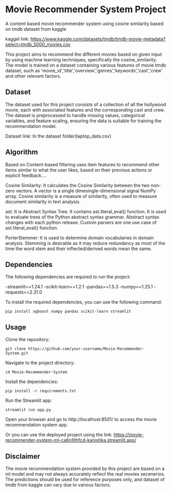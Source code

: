 # Movie Recommender System Project
A content based movie recommender system using cosine similarity based on tmdb dataset from kaggle

kaggel link: https://www.kaggle.com/datasets/tmdb/tmdb-movie-metadata?select=tmdb_5000_movies.csv

This project aims to recommend the different movies based on given input by using machine learning techniques, specifically the cosine_similarity. The model is trained on a dataset containing various features of movie tmdb dataset, such as 'movie_id','title','overview','genres','keywords','cast','crew' and other relevant factors.

## Dataset

The dataset used for this project consists of a collection of all the hollywood movie, each with associated features and the corresponding cast and crew. The dataset is preprocessed to handle missing values, categorical variables, and feature scaling, ensuring the data is suitable for training the recommendation model.  

Dataset link: In the dataset folder(laptop_data.csv)
## Algorithm

Based on Content-based filtering uses item features to recommend other items similar to what the user likes, based on their previous actions or explicit feedback....

Cosine Similarity: It calculates the Cosine Similarity between the two non-zero vectors. A vector is a single dimesingle-dimensional signal NumPy array. Cosine similarity is a measure of similarity, often used to measure document similarity in text analysis.

ast: It is Abstract Syntax Tree. It contains ast.literal_eval() function. It is used to evaluate trees of the Python abstract syntax grammar. Abstract syntax changes with each python release. Custom parsers are one use case of ast.literal_eval() function.

PorterStemmer: It is used to determine domain vocabularies in domain analysis. Stemming is desirable as it may reduce redundancy as most of the time the word stem and their inflected/derived words mean the same.

## Dependencies

The following dependencies are required to run the project:

-streamlit==1.24.1
-scikit-learn==1.2.1
-pandas==1.5.3
-numpy==1.25.1
-requests==2.31.0


To install the required dependencies, you can use the following command:

```shell
pip install xgboost numpy pandas scikit-learn streamlit
```

## Usage
Clone the repository:
```shell
git clone https://github.com/your-username/Movie-Recommender-System.git
```
Navigate to the project directory:
```shell
cd Movie-Recommender-System
```
Install the dependencies:
```shell
pip install -r requirements.txt
```
Run the Streamlit app:
```shell
streamlit run app.py
```

Open your browser and go to http://localhost:8501/ to access the movie recommendation system app.

Or you can use the deployed project using the link: https://movie-recommender-system-ml-ca6n1lthfcd-kanishka.streamlit.app/

## Disclaimer
The movie recommendation system provided by this project are based on a ml model and may not always accurately reflect the real movies secenerios. The predictions should be used for reference purposes only, and dataset of tmdb from kaggle can vary due to various factors.